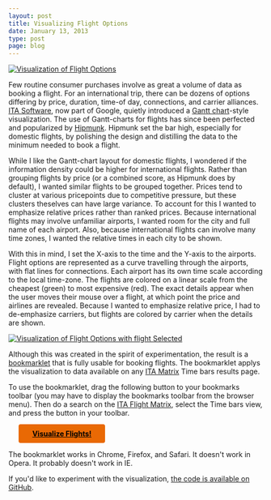 ```yaml
---
layout: post
title: Visualizing Flight Options
date: January 13, 2013
type: post
page: blog
---
```

[![Visualization of Flight Options](/images/visualization.png)](/images/visualization.png)

Few routine consumer purchases involve as great a volume of data as booking a flight. For an international trip, there can be dozens of options differing by price, duration, time-of day, connections, and carrier alliances. [ITA Software](http://www.itasoftware.com/), now part of Google, quietly introduced a [Gantt chart](http://en.wikipedia.org/wiki/Gantt_chart)-style visualization. The use of Gantt-charts for flights has since been perfected and popularized by [Hipmunk](http://www.hipmunk.com/). Hipmunk set the bar high, especially for domestic flights, by polishing the design and distilling the data to the minimum needed to book a flight.

While I like the Gantt-chart layout for domestic flights, I wondered if the information density could be higher for international flights. Rather than grouping flights by price (or a combined score, as Hipmunk does by default), I wanted similar flights to be grouped together. Prices tend to cluster at various pricepoints due to competitive pressure, but these clusters theselves can have large variance. To account for this I wanted to emphasize relative prices rather than ranked prices. Because international flights may involve unfamiliar airports, I wanted room for the city and full name of each airport. Also, because international flights can involve many time zones, I wanted the relative times in each city to be shown.

With this in mind, I set the X-axis to the time and the Y-axis to the airports. Flight options are represented as a curve travelling through the airports, with flat lines for connections. Each airport has its own time scale according to the local time-zone. The flights are colored on a linear scale from the cheapest (green) to most expensive (red). The exact details appear when the user moves their mouse over a flight, at which point the price and airlines are revealed. Because I wanted to emphasize relative price, I had to de-emphasize carriers, but flights are colored by carrier when the details are shown.

[![Visualization of Flight Options with flight Selected](/images/highlight.png)](/images/highlight.png)

Although this was created in the spirit of experimentation, the result is a [bookmarklet](http://en.wikipedia.org/wiki/Bookmarklet) that is fully usable for booking flights. The bookmarklet applys the visualization to data available on any [ITA Matrix](http://matrix.itasoftware.com/) Time bars results page.

To use the bookmarklet, drag the following button to your bookmarks toolbar (you may have to display the bookmarks toolbar from the browser menu). Then do a search on the [ITA Flight Matrix](http://matrix.itasoftware.com/), select the Time bars view, and press the button in your toolbar.

<a href="javascript:(function(){document.body.appendChild(document.createElement('script')).src='http://farevis.bitaesthetics.com/farevis.js';})();" style="
    font-weight: bold;
    background-color: rgb(233, 105, 4);
    display: block;
    width: 30%;
    text-align: center;
    color: black;
    padding: 10px;
    border-radius: 4px;
    margin-left: 20px;
">Visualize Flights!</a>

The bookmarklet works in Chrome, Firefox, and Safari. It doesn't work in Opera. It probably doesn't work in IE.

If you'd like to experiment with the visualization, [the code is available on GitHub](https://github.com/paulgb/farevis).
